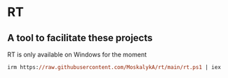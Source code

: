 # RT
## A tool to facilitate these projects

RT is only available on Windows for the moment
```ps
irm https://raw.githubusercontent.com/MoskalykA/rt/main/rt.ps1 | iex
```
